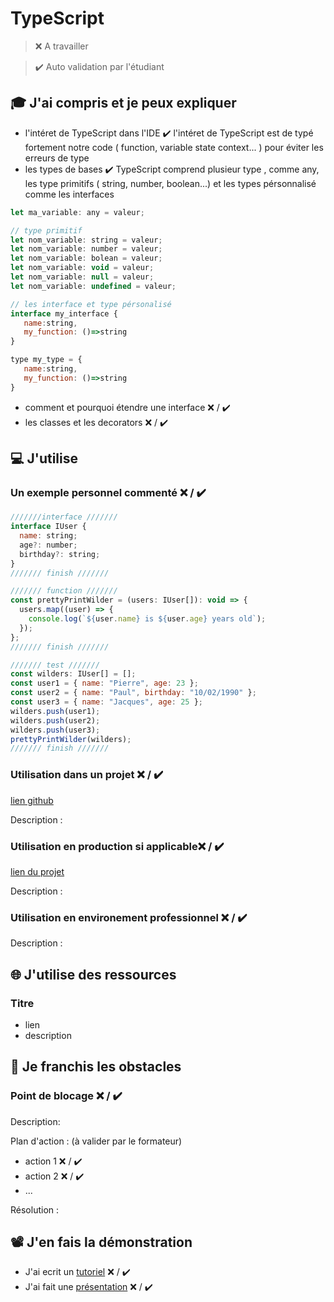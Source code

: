 # TypeScript

> ❌ A travailler

> ✔️ Auto validation par l'étudiant

## 🎓 J'ai compris et je peux expliquer

- l'intéret de TypeScript dans l'IDE  ✔️
l'intéret de TypeScript est de typé fortement notre code ( function, variable state context... ) pour éviter les erreurs de type
- les types de bases  ✔️
TypeScript comprend plusieur type , comme any, les type primitifs ( string, number, boolean...) et les types pérsonnalisé comme les interfaces
```javascript
let ma_variable: any = valeur; 

// type primitif
let nom_variable: string = valeur; 
let nom_variable: number = valeur; 
let nom_variable: bolean = valeur; 
let nom_variable: void = valeur; 
let nom_variable: null = valeur; 
let nom_variable: undefined = valeur; 

// les interface et type pérsonalisé
interface my_interface { 
   name:string, 
   my_function: ()=>string 
}

type my_type = { 
   name:string, 
   my_function: ()=>string 
} 
```
- comment et pourquoi étendre une interface ❌ / ✔️
- les classes et les decorators ❌ / ✔️

## 💻 J'utilise

### Un exemple personnel commenté ❌ / ✔️
```javascript
///////interface ///////
interface IUser {
  name: string;
  age?: number;
  birthday?: string;
}
/////// finish ///////

/////// function ///////
const prettyPrintWilder = (users: IUser[]): void => {
  users.map((user) => {
    console.log(`${user.name} is ${user.age} years old`);
  });
};
/////// finish ///////

/////// test ///////
const wilders: IUser[] = [];
const user1 = { name: "Pierre", age: 23 };
const user2 = { name: "Paul", birthday: "10/02/1990" };
const user3 = { name: "Jacques", age: 25 };
wilders.push(user1);
wilders.push(user2);
wilders.push(user3);
prettyPrintWilder(wilders);
/////// finish ///////
```

### Utilisation dans un projet ❌ / ✔️

[lien github](...)

Description :

### Utilisation en production si applicable❌ / ✔️

[lien du projet](...)

Description :

### Utilisation en environement professionnel ❌ / ✔️

Description :

## 🌐 J'utilise des ressources

### Titre

- lien
- description

## 🚧 Je franchis les obstacles

### Point de blocage ❌ / ✔️

Description:

Plan d'action : (à valider par le formateur)

- action 1 ❌ / ✔️
- action 2 ❌ / ✔️
- ...

Résolution :

## 📽️ J'en fais la démonstration

- J'ai ecrit un [tutoriel](...) ❌ / ✔️
- J'ai fait une [présentation](...) ❌ / ✔️
